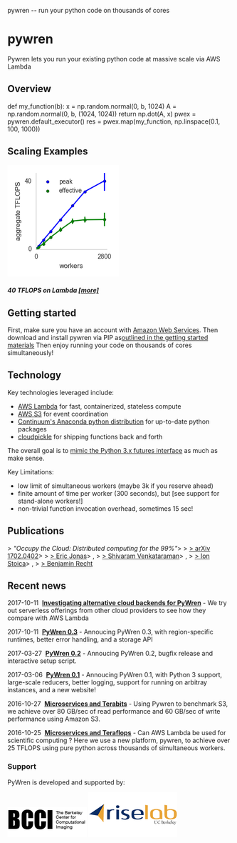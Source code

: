 pywren -- run your python code on thousands of cores

# pywren

Pywren lets you run your existing python code at massive scale via AWS Lambda

## Overview

def my_function(b):
x = np.random.normal(0, b, 1024)
A = np.random.normal(0, b, (1024, 1024))
return np.dot(A, x)
pwex = pywren.default_executor()
res = pwex.map(my_function, np.linspace(0.1, 100, 1000))

## Scaling Examples

 ![...](../_resources/baaefe73a63a4589580ce74bd5995345.png)

#####  40 TFLOPS on Lambda [[more]](https://github.com/pywren/examples/tree/benchmark_flops)

## Getting started

First, make sure you have an account with [Amazon Web Services](https://aws.amazon.com/). Then download and install pywren via PIP as[outlined in the getting started materials](http://pywren.io/pages/gettingstarted.html) Then enjoy running your code on thousands of cores simultaneously!

## Technology

Key technologies leveraged include:

- [AWS Lambda](https://aws.amazon.com/lambda/) for fast, containerized, stateless compute
- [AWS S3](https://aws.amazon.com/s3/) for event coordination
- [Continuum's Anaconda python distribution](https://www.continuum.io/downloads) for up-to-date python packages
- [cloudpickle](https://github.com/cloudpipe/cloudpickle) for shipping functions back and forth

The overall goal is to [mimic the Python 3.x futures interface](http://pythonhosted.org/futures/) as much as make sense.

Key Limitations:

- low limit of simultaneous workers (maybe 3k if you reserve ahead)
- finite amount of time per worker (300 seconds), but [see support for stand-alone workers!]
- non-trivial function invocation overhead, sometimes 15 sec!

## Publications

*> "Occupy the Cloud: Distributed computing for the 99%"*>   > [> arXiv 1702.0402](https://arxiv.org/abs/1702.04024)>   > [> Eric Jonas](http://ericjonas.com/)> , > [> Shivaram Venkataraman](http://shivaram.org/)> , > [> Ion Stoica](https://people.eecs.berkeley.edu/~istoica/)> , > [> Benjamin Recht](https://people.eecs.berkeley.edu/~brecht/)

## Recent news

2017-10-11  **[Investigating alternative cloud backends for PyWren](http://pywren.io/pywren_backends.html)** - We try out serverless offerings from other cloud providers to see how they compare with AWS Lambda

2017-10-11  **[PyWren 0.3](http://pywren.io/release-0.3.html)** - Annoucing PyWren 0.3, with region-specific runtimes, better error handling, and a storage API

2017-03-27  **[PyWren 0.2](http://pywren.io/release-0.2.html)** - Annoucing PyWren 0.2, bugfix release and interactive setup script.

2017-03-06  **[PyWren 0.1](http://pywren.io/release-0.1.html)** - Annoucing PyWren 0.1, with Python 3 support, large-scale reducers, better logging, support for running on arbitray instances, and a new website!

2016-10-27  **[Microservices and Terabits](http://pywren.io/pywren_s3.html)** - Using Pywren to benchmark S3, we achieve over 80 GB/sec of read performance and 60 GB/sec of write performance using Amazon S3.

2016-10-25  **[Microservices and Teraflops](http://pywren.io/pywren.html)** - Can AWS Lambda be used for scientific computing ? Here we use a new platform, pywren, to achieve over 25 TFLOPS using pure python across thousands of simultaneous workers.

###  Support

PyWren is developed and supported by:

 ![](../_resources/9341729d79095254f213a1f91e93b003.png)  [![](../_resources/ec3954888a9a1b4cfebef8c881bac34f.png)](https://rise.cs.berkeley.edu/)